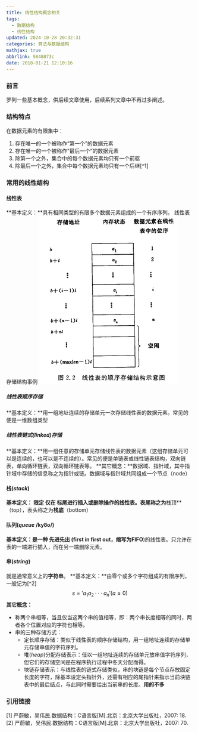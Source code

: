 ```yaml
---
title: 线性结构概念相关
tags:
  - 数据结构
  - 线性结构
updated: 2024-10-28 20:32:31
categories: 算法与数据结构
mathjax: true
abbrlink: 9848073c
date: 2018-01-21 12:10:16
---
```


### 前言
罗列一些基本概念，供后续文章使用，后续系列文章中不再过多阐述。

### 结构特点
在数据元素的有限集中：
1. 存在唯一的一个被称作“第一个”的数据元素
2. 存在唯一的一个被称作“最后一个”的数据元素
3. 除第一个之外，集合中的每个数据元素均只有一个前驱
4. 除最后一个之外，集合中每个数据元素均只有一个后继[^1]
<!-- more -->

### 常用的线性结构
#### 线性表
**基本定义：**具有相同类型的有限多个数据元素组成的一个有序序列。
线性表存储结构事例
![线性表存储结构事例](post/9848073c/linear-strcture-storage-sample.jpg)

##### 线性表顺序存储
**基本定义：**用一组地址连续的存储单元一次存储线性表的数据元素。常见的便是一维数组类型
##### 线性表链式(*linked*)存储
**基本定义：**用一组任意的存储单元存储线性表的数据元素（这组存储单元可以是连续的，也可以是不连续的）。常见的便是单链表或线性链表结构，双向链表，单向循环链表，双向循环链表等。
**其它概念：**数据域、指针域，其中指针域中存储的信息称之为指针或链。数据域与指针域共同组成一个节点（node）
#### 栈(*stack*)
**基本定义： 限定 **仅在** 标尾进行插入或删除操作的线性表。表尾称之为**栈顶**（top），表头称之为**栈底**（bottom）
#### 队列(*queue* /kyo͞o/)
**基本定义：**是一种 **先进先出** (first in first out，缩写为**FIFO**)的线性表。只允许在表的一端进行插入，而在另一端删除元素。
#### 串(*string*)
就是通常意义上的**字符串**。
**基本定义：**由零个或多个字符组成的有限序列，一般记为[^2]
$$
s = 'a_1a_2···a_n' (a\geq0)
$$
**其它概念：**
 - 称两个串相等，当且仅当这两个串的值相等，即：两个串长度相等的同时，两者各个位置对应的字符也相等。
 - 串的三种存储方式：
     + 定长顺序存储：类似于线性表的顺序存储结构，用一组地址连续的存储单元存储串值的字符序列。
     + 堆(*heap*)分配存储表示：任以一组地址连续的存储单元放串值字符序列，但它们的存储空间是在程序执行过程中冬天分配而得。
     + 块链存储表示：与线性表的链式存储类似，串的块链是每个节点存放固定长度的字符，除基本设定头指针外，还需有相应的尾指针来指示当前块链表中的最后结点，与此同时需要给出当前串的长度。**用的不多**

### 引用链接
[1] 严蔚敏，吴伟民.数据结构：C语言版[M].北京：北京大学出版社，2007: 18.
[2] 严蔚敏，吴伟民.数据结构：C语言版[M].北京：北京大学出版社，2007: 70.